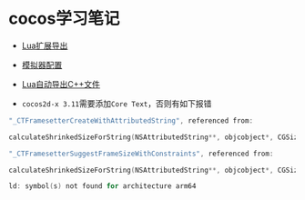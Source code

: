 cocos学习笔记
================

- [Lua扩展导出](Lua扩展导出指南.md)

- [模拟器配置](模拟器配置.md)

- [Lua自动导出C++文件](Lua自动导出C++文件.md)

- `cocos2d-x 3.11`需要添加`Core Text`，否则有如下报错

``` objective-c
"_CTFramesetterCreateWithAttributedString", referenced from:

calculateShrinkedSizeForString(NSAttributedString**, objcobject*, CGSize, bool, int&) in libcocos2d iOS.a(CCDevice-ios.o)

"_CTFramesetterSuggestFrameSizeWithConstraints", referenced from:

calculateShrinkedSizeForString(NSAttributedString**, objcobject*, CGSize, bool, int&) in libcocos2d iOS.a(CCDevice-ios.o)

ld: symbol(s) not found for architecture arm64

```